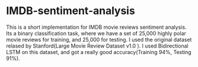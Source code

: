 # IMDB-sentiment-analysis

This is a short implementation for IMDB movie reviews sentiment analysis. Its a binary classification task, where we have a set of 25,000 highly polar movie reviews for training, and 25,000 for testing. I used the original dataset relased by Stanford(Large Movie Review Dataset v1.0 ). I used Bidirectional LSTM on this dataset, and got a really good accuracy(Training 94%, Testing 91%).
